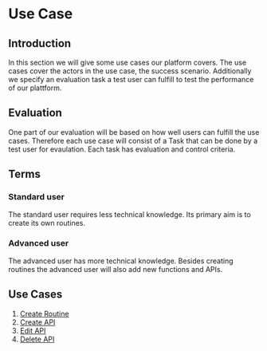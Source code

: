 # Use Case
## Introduction
In this section we will give some use cases our platform covers. The use cases cover the actors in the use case, the success scenario. Additionally we specify an evaluation task a test user can fulfill to test the performance of our plattform.

## Evaluation
One part of our evaluation will be based on how well users can fulfill the use cases. Therefore each use case will consist of a Task that can be done by a test user for evaulation. Each task has evaluation and control criteria.

## Terms
### Standard user
The standard user requires less technical knowledge. Its primary aim is to create its own routines.
### Advanced user
The advanced user has more technical knowledge. Besides creating routines the advanced user will also add new functions and APIs.

## Use Cases
1. [Create Routine](create_routine_usecase.md)
1. [Create API](create_api_usecase.md)
1. [Edit API](edit_api_usecase.md)
1. [Delete API](delete_api_usecase.md)
